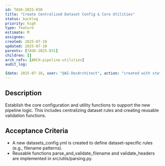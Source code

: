 ```yaml
---
id: TASK-2025-030
title: "Create Centralized Dataset Config & Core Utilities"
status: backlog
priority: high
type: feature
estimate: M
assignee:
created: 2025-07-10
updated: 2025-07-10
parents: [TASK-2025-031]
children: []
arch_refs: [ARCH-pipeline-utilities]
audit_log:

{date: 2025-07-10, user: "@AI-DocArchitect", action: "created with status backlog"}
---
```

## Description
Establish the core configuration and utility functions to support the new pipeline logic. This includes centralizing dataset rules and creating reusable validation functions.

## Acceptance Criteria
- A new datasets_config.yml is created to define dataset-specific rules (e.g., filename patterns).
- Reusable functions parse_and_validate_filename and validate_headers are implemented in src/utils/parsing.py. 